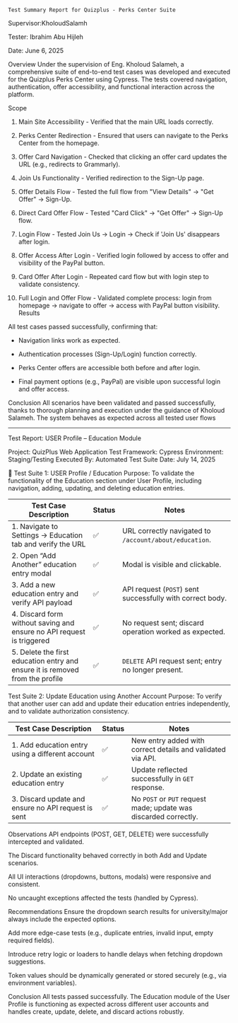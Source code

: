                                                                              Test Summary Report for Quizplus - Perks Center Suite
Supervisor:KholoudSalamh

Tester: Ibrahim Abu Hijleh

Date: June 6, 2025

Overview
Under the supervision of Eng. Kholoud Salameh, a comprehensive suite of end-to-end test cases was developed and executed for the Quizplus Perks Center using Cypress. 
The tests covered navigation, authentication, offer accessibility, and functional interaction across the platform.

Scope

1.	Main Site Accessibility - Verified that the main URL loads correctly.

2.	Perks Center Redirection - Ensured that users can navigate to the Perks Center from the homepage.
  
4.	Offer Card Navigation - Checked that clicking an offer card updates the URL (e.g., redirects to Grammarly).
   
6.	Join Us Functionality - Verified redirection to the Sign-Up page.

7.	Offer Details Flow - Tested the full flow from "View Details" -> "Get Offer" -> Sign-Up.

8.	Direct Card Offer Flow - Tested "Card Click" -> "Get Offer" -> Sign-Up flow.

9.	Login Flow - Tested Join Us -> Login -> Check if 'Join Us' disappears after login.

10.	Offer Access After Login - Verified login followed by access to offer and visibility of the PayPal button.
    
12.	Card Offer After Login - Repeated card flow but with login step to validate consistency.

13.	Full Login and Offer Flow - Validated complete process: login from homepage -> navigate to offer -> access with PayPal button visibility.
Results

All test cases passed successfully, confirming that:

-	Navigation links work as expected.

-	Authentication processes (Sign-Up/Login) function correctly.

-	Perks Center offers are accessible both before and after login.

-	Final payment options (e.g., PayPal) are visible upon successful login and offer access.

Conclusion
All scenarios have been validated and passed successfully, thanks to thorough planning and execution under the guidance of Kholoud Salameh. 
The system behaves as expected across all tested user flows 


--------------------------------------------------------------------------------------------------------------------------------------------------------------------------------------------------------

  Test Report: USER Profile – Education Module
  
Project: QuizPlus Web Application
Test Framework: Cypress
Environment: Staging/Testing
Executed By: Automated Test Suite
Date: July 14, 2025

🧪 Test Suite 1: USER Profile / Education
Purpose:
To validate the functionality of the Education section under User Profile, including navigation, adding, updating, and deleting education entries.


| Test Case Description                                                         | Status | Notes                                                       |
| ----------------------------------------------------------------------------- | ------ | ---------------------------------------------------------   |
| 1. Navigate to Settings → Education tab and verify the URL                    | ✅      | URL correctly navigated to `/account/about/education`.    |
| 2. Open “Add Another” education entry modal                                   | ✅      | Modal is visible and clickable.                           |
| 3. Add a new education entry and verify API payload                           | ✅      | API request (`POST`) sent successfully with correct body. |
| 4. Discard form without saving and ensure no API request is triggered         | ✅      | No request sent; discard operation worked as expected.    |
| 5. Delete the first education entry and ensure it is removed from the profile | ✅      | `DELETE` API request sent; entry no longer present.       |


Test Suite 2: Update Education using Another Account
Purpose:
To verify that another user can add and update their education entries independently, and to validate authorization consistency.

| Test Case Description                               | Status | Notes                                                              |
| --------------------------------------------------- | ------ | ----------------------------------------------------------------   |
| 1. Add education entry using a different account    | ✅      | New entry added with correct details and validated via API.      |
| 2. Update an existing education entry               | ✅      | Update reflected successfully in `GET` response.                 |
| 3. Discard update and ensure no API request is sent | ✅      | No `POST` or `PUT` request made; update was discarded correctly. |


Observations
API endpoints (POST, GET, DELETE) were successfully intercepted and validated.

The Discard functionality behaved correctly in both Add and Update scenarios.

All UI interactions (dropdowns, buttons, modals) were responsive and consistent.

No uncaught exceptions affected the tests (handled by Cypress).



 Recommendations
Ensure the dropdown search results for university/major always include the expected options.

Add more edge-case tests (e.g., duplicate entries, invalid input, empty required fields).

Introduce retry logic or loaders to handle delays when fetching dropdown suggestions.

Token values should be dynamically generated or stored securely (e.g., via environment variables).


Conclusion
All tests passed successfully. The Education module of the User Profile is functioning as expected across different user accounts and handles create, update, delete, and discard actions robustly.

                                     


